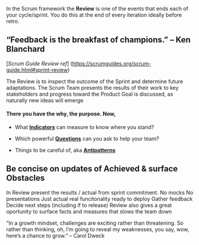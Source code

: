 In the Scrum framework the **Review** is one of the events that ends each of your cycle/sprint. You do this at the end of every iteration ideally before retro.

## “Feedback is the breakfast of champions.” – Ken Blanchard

[*Scrum Guide Review ref*] (https://scrumguides.org/scrum-guide.html#sprint-review)

The Review is to inspect the outcome of the Sprint and determine future adaptations. The Scrum Team presents the results of their work to key stakeholders and progress toward the Product Goal is discussed, as naturally new ideas will emerge

#### There you have the why, the purpose. Now,

* What [**Indicators**](https://github.com/GarciaInes/Scrum-Mastery/blob/17073dfad8777e73dd1cd1bf1b3b23233713ac4e/Review/Indicators.md) can measure to know where you stand?

* Which powerful [**Questions**](https://github.com/GarciaInes/Scrum-Mastery/blob/17073dfad8777e73dd1cd1bf1b3b23233713ac4e/Review/Questions.md) can you ask to help your team?

* Things to be careful of, aka [**Antipatterns**](https://github.com/GarciaInes/Scrum-Mastery/blob/17073dfad8777e73dd1cd1bf1b3b23233713ac4e/Review/Antipatterns.md)


## Be concise on updates of Achieved & surface Obstacles

In Review present the results / actual from sprint commitment.
No mocks
No presentations
Just actual real funcitonality ready to deploy
Gather feedback 
Decide next steps (including if to release)
Review also gives a great oportunity to surface facts and measures that slows the team down

“In a growth mindset, challenges are exciting rather than threatening. 
So rather than thinking, oh, I’m going to reveal my weaknesses, 
you say, wow, here’s a chance to grow.”
– Carol Dweck
